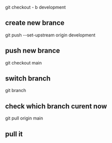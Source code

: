 git checkout - b development 

## create new brance

git push --set-upstream origin development

## push new brance

git checkout main 

## switch branch

git branch

## check which branch curent now

git pull origin main

##  pull it
